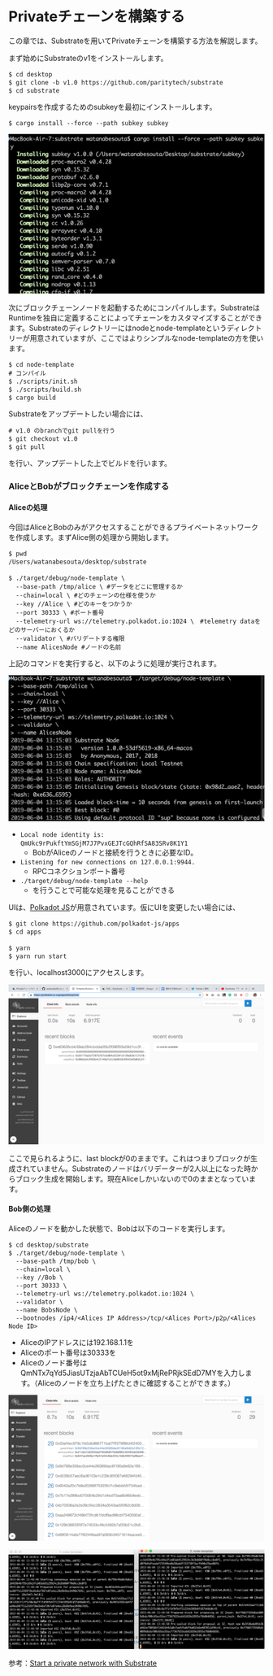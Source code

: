 # Privateチェーンを構築する

この章では、Substrateを用いてPrivateチェーンを構築する方法を解説します。

まず始めにSubstrateのv1をインストールします。

```text
$ cd desktop
$ git clone -b v1.0 https://github.com/paritytech/substrate
$ cd substrate
```

keypairsを作成するためのsubkeyを最初にインストールします。

```text
$ cargo install --force --path subkey subkey
```

![](.gitbook/assets/screen-shot-2019-06-04-at-11.47.18.png)

次にブロックチェーンノードを起動するためにコンパイルします。SubstrateはRuntimeを独自に定義することによってチェーンをカスタマイズすることができます。Substrateのディレクトリーにはnodeとnode-templateというディレクトリーが用意されていますが、ここではよりシンプルなnode-templateの方を使います。

```text
$ cd node-template
# コンパイル
$ ./scripts/init.sh
$ ./scripts/build.sh
$ cargo build
```

Substrateをアップデートしたい場合には、

```text
# v1.0 のbranchでgit pullを行う
$ git checkout v1.0
$ git pull
```

を行い、アップデートした上でビルドを行います。

### AliceとBobがブロックチェーンを作成する

#### Aliceの処理

今回はAliceとBobのみがアクセスすることができるプライベートネットワークを作成します。まずAlice側の処理から開始します。

```text
$ pwd
/Users/watanabesouta/desktop/substrate

$ ./target/debug/node-template \
  --base-path /tmp/alice \ #データをどこに管理するか
  --chain=local \ #どのチェーンの仕様を使うか
  --key //Alice \ #どのキーをつかうか
  --port 30333 \ #ポート番号
  --telemetry-url ws://telemetry.polkadot.io:1024 \　#telemetry dataをどのサーバーにおくるか
  --validator \ #バリデートする権限
  --name AlicesNode #ノードの名前
```

上記のコマンドを実行すると、以下のように処理が実行されます。

![](.gitbook/assets/screen-shot-2019-06-04-at-13.15.16.png)

* `Local node identity is: QmUkc9rPukftYmSGjM7J7PvxGEJTcGQhRfSA83SRv8K1Y1` 
  *  BobがAliceのノードと接続を行うときに必要なID。
* `Listening for new connections on 127.0.0.1:9944.`
  * RPCコネクションポート番号
* `./target/debug/node-template --help` 
  * を行うことで可能な処理を見ることができる

UIは、[Polkadot JS](https://polkadot.js.org/apps/#/explorer)が用意されています。仮にUIを変更したい場合には、

```text
$ git clone https://github.com/polkadot-js/apps
$ cd apps

$ yarn
$ yarn run start
```

を行い、localhost3000にアクセスします。

![](.gitbook/assets/screen-shot-2019-06-04-at-13.34.40.png)

ここで見られるように、last blockが0のままです。これはつまりブロックが生成されていません。Substrateのノードはバリデーターが2人以上になった時からブロック生成を開始します。現在Aliceしかいないので0のままとなっています。

#### Bob側の処理

Aliceのノードを動かした状態で、Bobは以下のコードを実行します。

```text
$ cd desktop/substrate
$ ./target/debug/node-template \
  --base-path /tmp/bob \
  --chain=local \
  --key //Bob \
  --port 30333 \
  --telemetry-url ws://telemetry.polkadot.io:1024 \
  --validator \
  --name BobsNode \
  --bootnodes /ip4/<Alices IP Address>/tcp/<Alices Port>/p2p/<Alices Node ID>
```

* AliceのIPアドレスには192.168.1.1を
* Aliceのポート番号は30333を
* Aliceのノード番号はQmNTx7qYd5JiasUTzjaAbTCUeH5ot9xMjRePRjkSEdD7MYを入力します。（Aliceのノードを立ち上げたときに確認することができます。）

![](.gitbook/assets/screen-shot-2019-06-04-at-13.48.28.png)

![Peer1&#x3068;&#x306A;&#x308A;&#x3064;&#x306A;&#x304C;&#x3063;&#x3066;&#x3044;&#x308B;&#x3053;&#x3068;&#x304C;&#x308F;&#x304B;&#x308A;&#x307E;&#x3059;](.gitbook/assets/screen-shot-2019-06-04-at-13.48.57.png)

参考：[Start a private network with Substrate](https://docs.substrate.dev/docs/deploying-a-substrate-node-chain)


